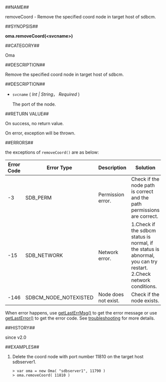 
##NAME##

removeCoord - Remove the specified coord node in target host of sdbcm.

##SYNOPSIS##

**oma.removeCoord(\<svcname\>)**

##CATEGORY##

Oma

##DESCRIPTION##

Remove the specified coord node in target host of sdbcm.

##DESCRIPTION##

* `svcname` ( *Int | String*， *Required* )

	The port of the node.

##RETURN VALUE##

On success, no return value.

On error, exception will be thrown.

##ERRORS##

the exceptions of `removeCoord()` are as below:

| Error Code | Error Type | Description | Solution |
| ------ | --- | ------------ | ----------- |
| -3 | SDB_PERM | Permission error. | Check if the node path is correct and the path permissions are correct. |
| -15 | SDB_NETWORK | Network error. | 1.Check if the sdbcm status is normal, if the status is abnormal, you can try restart.  2.Check network conditions. |
| -146 | SDBCM_NODE_NOTEXISTED | Node does not exist. | Check if the node exists. |

When error happens, use [getLastErrMsg()](manual/Manual/Sequoiadb_Command/Global/getLastErrMsg.md)
to get the error message or use [getLastError()](manual/Manual/Sequoiadb_Command/Global/getLastError.md)
to get the error code. See [troubleshooting](manual/FAQ/faq_sdb.md) for
more details.

##HISTORY##

since v2.0

##EXAMPLES##

1. Delete the coord node with port number 11810 on the target host sdbserver1.

	```lang-javascript
	> var oma = new Oma( "sdbserver1", 11790 )
	> oma.removeCoord( 11810 )
 	```
